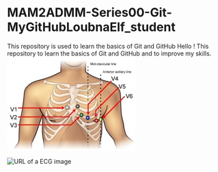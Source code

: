 # MAM2ADMM-Series00-Git-MyGitHubLoubnaElf_student
This repository is used to learn the basics of Git and GitHub
Hello ! This repository to learn the basics of Git and GitHub and to improve my skills. 
![ECG electrodes image from folder](images/ecg-lead-placement.jpg )

![URL of a ECG image](https://4.imimg.com/data4/DW/AK/MY-14287341/ecg-machine-leads-500x500.jpg) 

